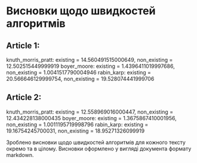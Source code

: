 # Висновки щодо швидкостей алгоритмів

## Article 1:
knuth_morris_pratt: existing = 14.560491515000649, non_existing = 12.502515449999919
boyer_moore: existing = 1.4396411019997686, non_existing = 1.0041517790004946
rabin_karp: existing = 20.566646129999754, non_existing = 19.528074441999706

## Article 2:
knuth_morris_pratt: existing = 12.558969016000447, non_existing = 12.434228138000435
boyer_moore: existing = 1.3675867410001956, non_existing = 1.0011195719998796
rabin_karp: existing = 19.16754245700031, non_existing = 18.95271326099919

Зроблено висновки щодо швидкостей алгоритмів для кожного тексту окремо та в цілому. Висновки оформлено у вигляді документа формату markdown.